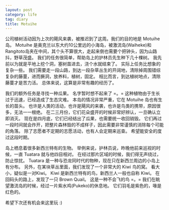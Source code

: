 ```yaml
---
layout: post
category: life
tag: diary
title: Motuihe
---
```


公司植树活动因为上次的飓风来袭，被推迟到了这周。我们的目的地是 Motuihe 岛。
Motuihe 是奥克兰以东大约10公里远的小海岛，被激流岛(Waiheke)和Rangitoto岛夹在中间，其个头不算很大，走起来倒也需要个把钟头，因为山路抖，野草茂盛。
我们的任务很简单，帮助岛上的护林员先生种下几十棵树。
我先前以为就是平地上挖个洞，塞树苗进去，浇个水就结束了。
实际上任务比想象的复杂一些。
我们需要走一段山路，到达一段杂草丛生的开阔地，清除掉周围错综复杂的藤蔓，进而撅洞，放养料，植树，固定。
相比而言，到达植树地点，清除藤蔓才是苦力活。
总体来说，这算是非常有趣的经历了。

我们的额外任务是寻找一种瓜果。
名字暂时想不起来了 =。=
这种植物由于生长过于迅速，已经造成了生态灾难。
本岛的情况非常严重，它在 Motuihe 岛也有生长的苗头。
也许是人类的活动，也许是飓风的来袭，也许是鸟类的携带，原因很多，无法一一根绝。
在二三月份，它们花朵盛开的时候非常好辨认，一旦确认立即消灭。
现在是四月底，它们已经结出了瓜果，也需要统一收回销毁。
它们再过一段时间就会炸开，把整片森林毁的不成样子，因此需要非常谨慎的消除每个可能的角落。
除了志愿者不定期的志愿活动，也有人会定期来巡查。
希望能安全的度过这段时期。

岛上栖息着很多新西兰特有的生物。
举例来说，护林员说，昨晚他前来巡视的时候，一直 Tuatara 就与他四目相对。
在经过那片区域的时候，我们得无声绕过，防止惊扰。
Tuatara 是一种与恐龙同时代的物种，现在只在新西兰周边的小岛上有分布。
另外，在某块草丛里面，我们发现了一个非常大的 Kiwi 鸟的窝。
看大小，疑似是一对Kiwi。
Kiwi 是新西兰特有的鸟，新西兰人一般也自称 Kiwi。
在回码头的路上，发现了一只 Brown Quail。
这是一种不会飞的鸟 =。=
我们在眺望激流岛的时候，经过一片紫水鸡(Pukeko)的休息地。
它们羽毛是紫色的，喙是红色的。

希望下次还有机会来这里玩 :)
